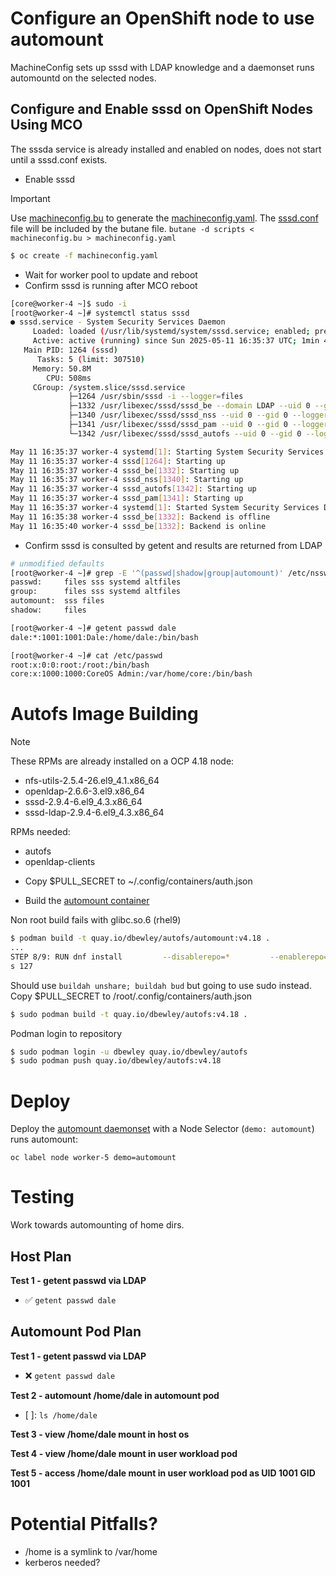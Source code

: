 # Configure an OpenShift node to use automount

MachineConfig sets up sssd with LDAP knowledge and a daemonset runs automountd on the selected nodes.

## Configure and Enable sssd on OpenShift Nodes Using MCO

The sssda service is already installed and enabled on nodes, does not start until a sssd.conf exists.

* Enable sssd

> [!IMPORTANT]
> Use [machineconfig.bu](machineconfig.bu) to generate the [machineconfig.yaml](machineconfig.yaml). The [sssd.conf](scripts/sssd.conf) file will be included by the butane file.
> `butane -d scripts < machineconfig.bu > machineconfig.yaml`

```bash
$ oc create -f machineconfig.yaml
```

* Wait for worker pool to update and reboot
* Confirm sssd is running after MCO reboot

```bash
[core@worker-4 ~]$ sudo -i
[root@worker-4 ~]# systemctl status sssd
● sssd.service - System Security Services Daemon
     Loaded: loaded (/usr/lib/systemd/system/sssd.service; enabled; preset: enabled)
     Active: active (running) since Sun 2025-05-11 16:35:37 UTC; 1min 43s ago
   Main PID: 1264 (sssd)
      Tasks: 5 (limit: 307510)
     Memory: 50.8M
        CPU: 508ms
     CGroup: /system.slice/sssd.service
             ├─1264 /usr/sbin/sssd -i --logger=files
             ├─1332 /usr/libexec/sssd/sssd_be --domain LDAP --uid 0 --gid 0 --logger=files
             ├─1340 /usr/libexec/sssd/sssd_nss --uid 0 --gid 0 --logger=files
             ├─1341 /usr/libexec/sssd/sssd_pam --uid 0 --gid 0 --logger=files
             └─1342 /usr/libexec/sssd/sssd_autofs --uid 0 --gid 0 --logger=files

May 11 16:35:37 worker-4 systemd[1]: Starting System Security Services Daemon...
May 11 16:35:37 worker-4 sssd[1264]: Starting up
May 11 16:35:37 worker-4 sssd_be[1332]: Starting up
May 11 16:35:37 worker-4 sssd_nss[1340]: Starting up
May 11 16:35:37 worker-4 sssd_autofs[1342]: Starting up
May 11 16:35:37 worker-4 sssd_pam[1341]: Starting up
May 11 16:35:37 worker-4 systemd[1]: Started System Security Services Daemon.
May 11 16:35:38 worker-4 sssd_be[1332]: Backend is offline
May 11 16:35:40 worker-4 sssd_be[1332]: Backend is online
```

* Confirm sssd is consulted by getent and results are returned from LDAP

```bash
# unmodified defaults
[root@worker-4 ~]# grep -E '^(passwd|shadow|group|automount)' /etc/nsswitch.conf
passwd:     files sss systemd altfiles
group:      files sss systemd altfiles
automount:  sss files
shadow:     files

[root@worker-4 ~]# getent passwd dale
dale:*:1001:1001:Dale:/home/dale:/bin/bash
```

```bash
[root@worker-4 ~]# cat /etc/passwd
root:x:0:0:root:/root:/bin/bash
core:x:1000:1000:CoreOS Admin:/var/home/core:/bin/bash
```


# Autofs Image Building

> [!NOTE] 
> These RPMs are already installed on a OCP 4.18 node:
>
> - nfs-utils-2.5.4-26.el9_4.1.x86_64
> - openldap-2.6.6-3.el9.x86_64
> - sssd-2.9.4-6.el9_4.3.x86_64
> - sssd-ldap-2.9.4-6.el9_4.3.x86_64

RPMs needed:

- autofs
- openldap-clients


* Copy $PULL_SECRET to ~/.config/containers/auth.json

* Build the [automount container](Containerfile)

Non root build fails with glibc.so.6 (rhel9)

```bash
$ podman build -t quay.io/dbewley/autofs/automount:v4.18 .
...
STEP 8/9: RUN dnf install         --disablerepo=*         --enablerepo=rhel-9-for-x86_64-baseos-rpms         -y         autofs         openldap-clients         && dnf clean all                                                   /bin/sh: error while loading shared libraries: /lib64/libc.so.6: cannot apply additional memory protection after relocation: Permission denied                                                                                     Error: building at STEP "RUN dnf install         --disablerepo=*         --enablerepo=rhel-9-for-x86_64-baseos-rpms         -y         autofs         openldap-clients         && dnf clean all": while running runtime: exit statu
s 127
```

Should use `buildah unshare; buildah bud` but going to use sudo instead.
Copy $PULL_SECRET to /root/.config/containers/auth.json

```bash
$ sudo podman build -t quay.io/dbewley/autofs:v4.18 .
```

Podman login to repository

```bash
$ sudo podman login -u dbewley quay.io/dbewley/autofs
$ sudo podman push quay.io/dbewley/autofs:v4.18
```

# Deploy

Deploy the [automount daemonset](daemonset.yaml) with a Node Selector (`demo: automount`) runs automount:

`oc label node worker-5 demo=automount`

# Testing

Work towards automounting of home dirs.

## Host Plan

**Test 1 - getent passwd via LDAP**

* ✅ `getent passwd dale` 

## Automount Pod Plan 

**Test 1 - getent passwd via LDAP**

* ❌ `getent passwd dale` 

**Test 2 - automount /home/dale in automount pod**

* [ ]: `ls /home/dale`

**Test 3 - view /home/dale mount in host os**

**Test 4 - view /home/dale mount in user workload pod**

**Test 5 - access /home/dale mount in user workload pod as UID 1001 GID 1001**


# Potential Pitfalls?

* /home is a symlink to /var/home
* kerberos needed?
